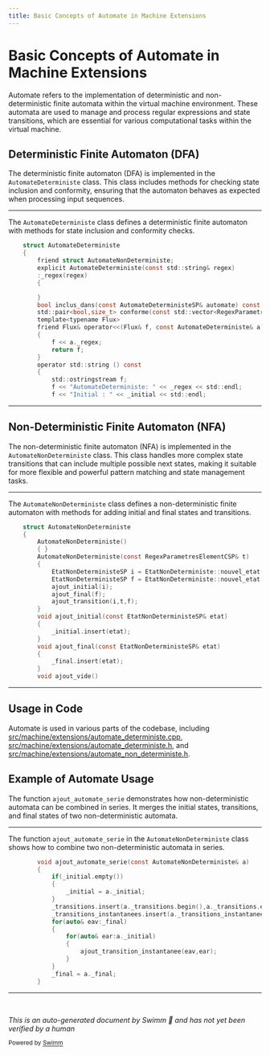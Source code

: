 ```yaml
---
title: Basic Concepts of Automate in Machine Extensions
---
```

# Basic Concepts of Automate in Machine Extensions

Automate refers to the implementation of deterministic and non-deterministic finite automata within the virtual machine environment. These automata are used to manage and process regular expressions and state transitions, which are essential for various computational tasks within the virtual machine.

## Deterministic Finite Automaton (DFA)

The deterministic finite automaton (DFA) is implemented in the <SwmToken path="src/machine/extensions/automate_deterministe.h" pos="34:3:3" line-data="	struct AutomateDeterministe">`AutomateDeterministe`</SwmToken> class. This class includes methods for checking state inclusion and conformity, ensuring that the automaton behaves as expected when processing input sequences.

<SwmSnippet path="/src/machine/extensions/automate_deterministe.h" line="34">

---

The <SwmToken path="src/machine/extensions/automate_deterministe.h" pos="34:3:3" line-data="	struct AutomateDeterministe">`AutomateDeterministe`</SwmToken> class defines a deterministic finite automaton with methods for state inclusion and conformity checks.

```c
	struct AutomateDeterministe
	{
		friend struct AutomateNonDeterministe;
		explicit AutomateDeterministe(const std::string& regex)
		:_regex(regex)
		{

		}
		bool inclus_dans(const AutomateDeterministeSP& automate) const;
		std::pair<bool,size_t> conforme(const std::vector<RegexParametresElementCSP>& valeurs) const;
		template<typename Flux>
		friend Flux& operator<<(Flux& f, const AutomateDeterministe& a)
		{
			f << a._regex;
			return f;
		}
		operator std::string () const
		{
			std::ostringstream f;
			f << "AutomateDeterministe: " << _regex << std::endl;
			f << "Initial : " << _initial << std::endl;
```

---

</SwmSnippet>

## Non-Deterministic Finite Automaton (NFA)

The non-deterministic finite automaton (NFA) is implemented in the <SwmToken path="src/machine/extensions/automate_deterministe.h" pos="36:5:5" line-data="		friend struct AutomateNonDeterministe;">`AutomateNonDeterministe`</SwmToken> class. This class handles more complex state transitions that can include multiple possible next states, making it suitable for more flexible and powerful pattern matching and state management tasks.

<SwmSnippet path="/src/machine/extensions/automate_non_deterministe.h" line="88">

---

The <SwmToken path="src/machine/extensions/automate_non_deterministe.h" pos="88:3:3" line-data="	struct AutomateNonDeterministe">`AutomateNonDeterministe`</SwmToken> class defines a non-deterministic finite automaton with methods for adding initial and final states and transitions.

```c
	struct AutomateNonDeterministe
	{
		AutomateNonDeterministe()
		{ }
		AutomateNonDeterministe(const RegexParametresElementCSP& t)
		{
			EtatNonDeterministeSP i = EtatNonDeterministe::nouvel_etat();
			EtatNonDeterministeSP f = EtatNonDeterministe::nouvel_etat();
			ajout_initial(i);
			ajout_final(f);
			ajout_transition(i,t,f);
		}
		void ajout_initial(const EtatNonDeterministeSP& etat)
		{
			_initial.insert(etat);
		}
		void ajout_final(const EtatNonDeterministeSP& etat)
		{
			_final.insert(etat);
		}
		void ajout_vide()
```

---

</SwmSnippet>

## Usage in Code

Automate is used in various parts of the codebase, including <SwmPath>[src/machine/extensions/automate_deterministe.cpp](src/machine/extensions/automate_deterministe.cpp)</SwmPath>, <SwmPath>[src/machine/extensions/automate_deterministe.h](src/machine/extensions/automate_deterministe.h)</SwmPath>, and <SwmPath>[src/machine/extensions/automate_non_deterministe.h](src/machine/extensions/automate_non_deterministe.h)</SwmPath>.

## Example of Automate Usage

The function <SwmToken path="src/machine/extensions/automate_non_deterministe.h" pos="146:3:3" line-data="		void ajout_automate_serie(const AutomateNonDeterministe&amp; a)">`ajout_automate_serie`</SwmToken> demonstrates how non-deterministic automata can be combined in series. It merges the initial states, transitions, and final states of two non-deterministic automata.

<SwmSnippet path="/src/machine/extensions/automate_non_deterministe.h" line="146">

---

The function <SwmToken path="src/machine/extensions/automate_non_deterministe.h" pos="146:3:3" line-data="		void ajout_automate_serie(const AutomateNonDeterministe&amp; a)">`ajout_automate_serie`</SwmToken> in the <SwmToken path="src/machine/extensions/automate_non_deterministe.h" pos="146:7:7" line-data="		void ajout_automate_serie(const AutomateNonDeterministe&amp; a)">`AutomateNonDeterministe`</SwmToken> class shows how to combine two non-deterministic automata in series.

```c
		void ajout_automate_serie(const AutomateNonDeterministe& a)
		{
			if(_initial.empty())
			{
				_initial = a._initial;
			}
			_transitions.insert(a._transitions.begin(),a._transitions.end());
			_transitions_instantanees.insert(a._transitions_instantanees.begin(),a._transitions_instantanees.end());
			for(auto& eav:_final)
			{
				for(auto& ear:a._initial)
				{
					ajout_transition_instantanee(eav,ear);
				}
			}
			_final = a._final;
		}
```

---

</SwmSnippet>

&nbsp;

*This is an auto-generated document by Swimm 🌊 and has not yet been verified by a human*

<SwmMeta version="3.0.0" repo-id="Z2l0aHViJTNBJTNBc3ZtLTIuNy4yMDI0MTEwNyUzQSUzQVN3aW1tLURlbW8=" repo-name="svm-2.7.20241107"><sup>Powered by [Swimm](/)</sup></SwmMeta>
